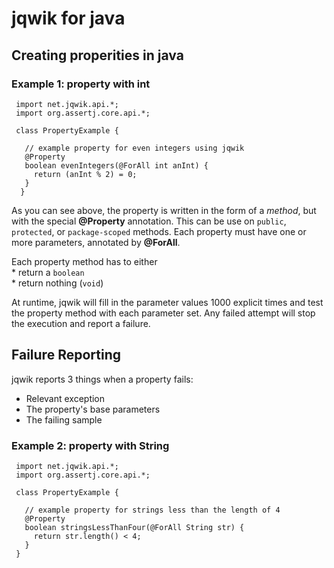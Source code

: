 # jqwik for java

## Creating properities in java 
### Example 1: property with int
```
 import net.jqwik.api.*;
 import org.assertj.core.api.*;

 class PropertyExample {

   // example property for even integers using jqwik
   @Property
   boolean evenIntegers(@ForAll int anInt) {
     return (anInt % 2) = 0;
   }
  }
```
As you can see above, the property is written in the form of a *method*, but with the special __@Property__ annotation. This
can be use on `public`, `protected`, or `package-scoped` methods. Each property must have one or more parameters, annotated
by __@ForAll__.  

Each property method has to either  
     * return a `boolean`  
     * return nothing (`void`)  

At runtime, jqwik will fill in the parameter values 1000 explicit times and test the property method with each parameter set.
Any failed attempt will stop the execution and report a failure.  

## Failure Reporting
jqwik reports 3 things when a property fails:  
   * Relevant exception
   * The property's base parameters
   * The failing sample

### Example 2: property with String
```
 import net.jqwik.api.*;
 import org.assertj.core.api.*;

 class PropertyExample {

   // example property for strings less than the length of 4
   @Property
   boolean stringsLessThanFour(@ForAll String str) {
     return str.length() < 4;
   }
 }
```
 





















